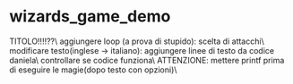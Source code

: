 # wizards_game_demo

TITOLO!!!!??\\
aggiungere loop (a prova di stupido): scelta di attacchi\\
modificare testo(inglese -> italiano): aggiungere linee di testo da codice daniela\\
controllare se codice funziona\\
ATTENZIONE: mettere printf prima di eseguire le magie(dopo testo con opzioni)\\
